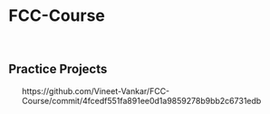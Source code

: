 # FCC-Course
<br>
<h2>Practice Projects</h2>
<ul>
https://github.com/Vineet-Vankar/FCC-Course/commit/4fcedf551fa891ee0d1a9859278b9bb2c6731edb
</ul>
